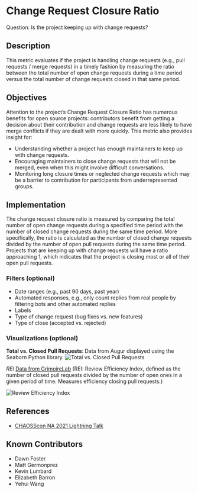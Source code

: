 # Change Request Closure Ratio

Question:  Is the project keeping up with change requests?

## Description
This metric evaluates if the project is handling change requests (e.g., pull requests / merge requests) in a timely fashion by measuring the ratio between the total number of open change requests during a time period versus the total number of change requests closed in that same period.

## Objectives
Attention to the project’s Change Request Closure Ratio has numerous benefits for open source projects: contributors benefit from getting a decision about their contribution and change requests are less likely to have merge conflicts if they are dealt with more quickly. This metric also provides insight for:

- Understanding whether a project has enough maintainers to keep up with change requests.
- Encouraging maintainers to close change requests that will not be merged, even when this might involve difficult conversations.
- Monitoring long closure times or neglected change requests which may be a barrier to contribution for participants from underrepresented groups.

## Implementation

The change request closure ratio is measured by comparing the total number of open change requests during a specified time period with the number of closed change requests during the same time period. More specifically, the ratio is calculated as the number of closed change requests divided by the number of open pull requests during the same time period. Projects that are keeping up with change requests will have a ratio approaching 1, which indicates that the project is closing most or all of their open pull requests.

### Filters (optional)
* Date ranges (e.g., past 90 days, past year)
* Automated responses, e.g., only count replies from real people by filtering bots and other automated replies
* Labels
* Type of change request (bug fixes vs. new features)
* Type of close (accepted vs. rejected) 

### Visualizations (optional)

**Total vs. Closed Pull Requests**: Data from Augur displayed using the Seaborn Python library.
![Total vs. Closed Pull Requests](https://raw.githubusercontent.com/chaoss/wg-common/main/focus-areas/time/images/change-request-closure-ratio-augur-py.png)

*REI* [Data from GrimoireLab](https://chaoss.biterg.io/app/kibana#/dashboard/9663d5a0-e1dc-11e8-8aac-ef7fd4d8cbad?_g=h@e261bfa&_a=h@2475efc) (REI: Review Efficiency Index, defined as the number of closed pull requests divided by the number of open ones in a given period of time. Measures efficiency closing pull requests.)

![Review Efficiency Index](https://raw.githubusercontent.com/chaoss/wg-common/main/focus-areas/time/images/change-request-closure-ratio-rei-grimoirelab.png)

## References
* [CHAOSScon NA 2021 Lightning Talk](https://www.youtube.com/watch?v=DynqP2_W1ts)

## Known Contributors
* Dawn Foster
* Matt Germonprez
* Kevin Lumbard
* Elizabeth Barron
* Yehui Wang

